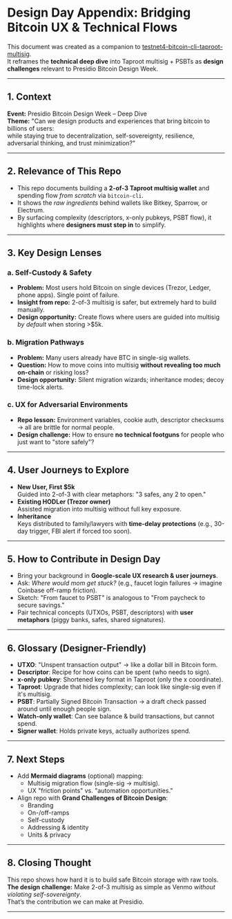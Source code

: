 # Design Day Appendix: Bridging Bitcoin UX & Technical Flows

This document was created as a companion to [testnet4-bitcoin-cli-taproot-multisig](../).  
It reframes the **technical deep dive** into Taproot multisig + PSBTs as **design challenges** relevant to Presidio Bitcoin Design Week.

---

## 1. Context

**Event:** Presidio Bitcoin Design Week – Deep Dive  
**Theme:** "Can we design products and experiences that bring bitcoin to billions of users:  
while staying true to decentralization, self-sovereignty, resilience, adversarial thinking, and trust minimization?"

---

## 2. Relevance of This Repo

- This repo documents building a **2-of-3 Taproot multisig wallet** and spending flow *from scratch* via `bitcoin-cli`.
- It shows the *raw ingredients* behind wallets like Bitkey, Sparrow, or Electrum.
- By surfacing complexity (descriptors, x-only pubkeys, PSBT flow), it highlights where **designers must step in** to simplify.

---

## 3. Key Design Lenses

### a. Self-Custody & Safety
- **Problem:** Most users hold Bitcoin on single devices (Trezor, Ledger, phone apps). Single point of failure.
- **Insight from repo:** 2-of-3 multisig is safer, but extremely hard to build manually.
- **Design opportunity:** Create flows where users are guided into multisig *by default* when storing >$5k.

### b. Migration Pathways
- **Problem:** Many users already have BTC in single-sig wallets.
- **Question:** How to move coins into multisig **without revealing too much on-chain** or risking loss?
- **Design opportunity:** Silent migration wizards; inheritance modes; decoy time-lock alerts.

### c. UX for Adversarial Environments
- **Repo lesson:** Environment variables, cookie auth, descriptor checksums → all are brittle for normal people.
- **Design challenge:** How to ensure **no technical footguns** for people who just want to "store safely"?

---

## 4. User Journeys to Explore

- **New User, First $5k**  
  Guided into 2-of-3 with clear metaphors: "3 safes, any 2 to open."
- **Existing HODLer (Trezor owner)**  
  Assisted migration into multisig without full key exposure.
- **Inheritance**  
  Keys distributed to family/lawyers with **time-delay protections** (e.g., 30-day trigger, FBI alert if forced too soon).

---

## 5. How to Contribute in Design Day

- Bring your background in **Google-scale UX research & user journeys**.  
- Ask: *Where would mom get stuck?* (e.g., faucet login failures → imagine Coinbase off-ramp friction).  
- Sketch: "From faucet to PSBT" is analogous to "From paycheck to secure savings."  
- Pair technical concepts (UTXOs, PSBT, descriptors) with **user metaphors** (piggy banks, safes, shared signatures).

---

## 6. Glossary (Designer-Friendly)

- **UTXO**: "Unspent transaction output" → like a dollar bill in Bitcoin form.  
- **Descriptor**: Recipe for how coins can be spent (who needs to sign).  
- **x-only pubkey**: Shortened key format in Taproot (only the x coordinate).  
- **Taproot**: Upgrade that hides complexity; can look like single-sig even if it's multisig.  
- **PSBT**: Partially Signed Bitcoin Transaction → a draft check passed around until enough people sign.  
- **Watch-only wallet**: Can see balance & build transactions, but cannot spend.  
- **Signer wallet**: Holds private keys, actually authorizes spend.

---

## 7. Next Steps

- Add **Mermaid diagrams** (optional) mapping:
  - Multisig migration flow (single-sig → multisig).
  - UX "friction points" vs. "automation opportunities."
- Align repo with **Grand Challenges of Bitcoin Design**:
  - Branding  
  - On-/off-ramps  
  - Self-custody  
  - Addressing & identity  
  - Units & privacy

---

## 8. Closing Thought

This repo shows how hard it is to build safe Bitcoin storage with raw tools.  
**The design challenge:** Make 2-of-3 multisig as simple as Venmo *without violating self-sovereignty*.  
That’s the contribution we can make at Presidio.

---